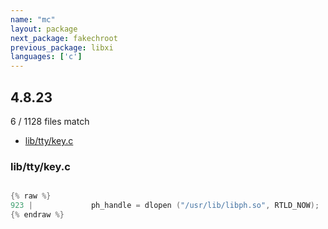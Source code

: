 ```yaml
---
name: "mc"
layout: package
next_package: fakechroot
previous_package: libxi
languages: ['c']
---
```

## 4.8.23
6 / 1128 files match

 - [lib/tty/key.c](#libttykeyc)

### lib/tty/key.c

```c

{% raw %}
923 |             ph_handle = dlopen ("/usr/lib/libph.so", RTLD_NOW);
{% endraw %}

```